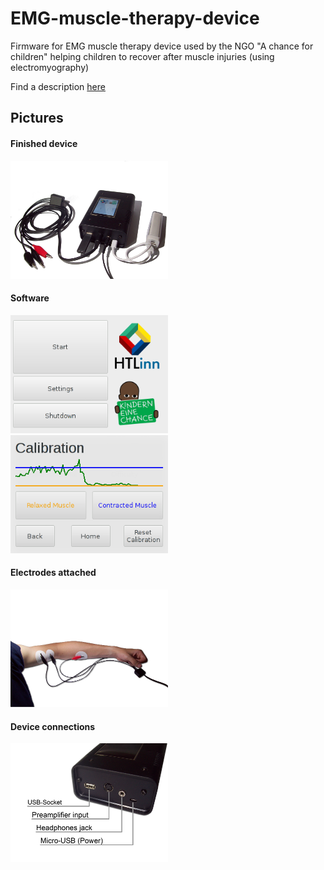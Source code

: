 # EMG-muscle-therapy-device

Firmware for EMG muscle therapy device used by the NGO "A chance for children"
helping children to recover after muscle injuries (using electromyography) 

Find a description [here](https://github.com/simonkaufmann/EMG-muscle-therapy-device/blob/master/manual/manual_emg_muscle_therapy_device.pdf)

## Pictures

#### Finished device
<img src="manual/pictures/setup.png" width="50%">

#### Software

<img src="manual/pictures/software1.png" width="50%">

<img src="manual/pictures/software2.png" width="50%">

#### Electrodes attached
<img src="manual/pictures/attached.png" width="50%">

#### Device connections
<img src="manual/pictures/labels.png" width="50%">
